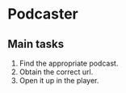 # Podcaster

## Main tasks
1. Find the appropriate podcast.
2. Obtain the correct url.
3. Open it up in the player.
